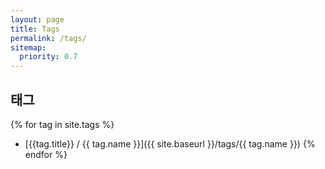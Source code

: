 ```yaml
---
layout: page
title: Tags
permalink: /tags/
sitemap:
  priority: 0.7
---
```


## 태그

{% for tag in site.tags %}
* [{{tag.title}} / {{ tag.name }}]({{ site.baseurl }}/tags/{{ tag.name }})
{% endfor %}
